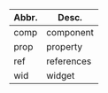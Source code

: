 | Abbr. | Desc.         |
| ----- | ------------- |
| comp  | component     |
| prop  | property      |
| ref   | references    |
| wid   | widget        |
